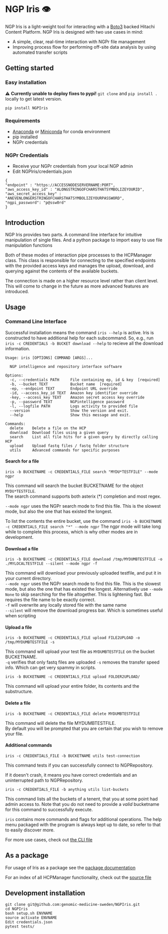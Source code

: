 # NGP Iris 👁
NGP Iris is a light-weight tool for interacting with a [Boto3](https://boto3.amazonaws.com/v1/documentation/api/latest/reference/services/s3.html) backed Hitachi Content Platform. 
NGP Iris is designed with two use cases in mind:
* A simple, clear, real-time interaction with NGPr file management
* Improving process flow for performing off-site data analysis by using automated transfer scripts

## Getting started

### Easy installation
:warning: **Currently unable to deploy fixes to pypi!**
`git clone` and `pip install .` locally to get latest version.
```
pip install NGPIris
```

### Requirements
* [Anaconda](https://www.anaconda.com/products/individual-d) or [Miniconda](https://docs.conda.io/en/latest/miniconda.html) for conda environment
* pip installed
* NGPr credentials 

### NGPr Credentials

* Receive your NGPr credentials from your local NGP admin
* Edit NGPIris/credentials.json

```
{
"endpoint" : "https://ACCESSNODESERVERNAME:PORT",
"aws_access_key_id" : "ALONGSTRINGOFCHARSTHATSYMBOLIZEYOURID",
"aws_secret_access_key" : "ANEVENLONGERSTRINGOFCHARSTHATSYMBOLIZEYOURPASSWORD",
"ngpi_password": "p@ssw0rd"
}
```

## Introduction

NGP Iris provides two  parts. 
A command line interface for intuitive manipulation of single files.
And a python package to import easy to use file manipulation functions

Both of these modes of interaction pipe processes to the HCPManager class. This class is responsible for connecting to the specified endpoints with the provided access keys and manages the upload, download, and querying against the contents of the available buckets.

The connection is made on a higher resource level rather than client level. This will come to change in the future as more advanced features are introduced.


## Usage

### Command Line Interface
Successful installation means the command `iris --help` is active.
Iris is constructed to have additional help for each subcommand. So, e.g., run `iris -c CREDENTIALS -b BUCKET download --help` to recieve all the download information.

```iris
Usage: iris [OPTIONS] COMMAND [ARGS]...

  NGP intelligence and repository interface software

Options:
  -c, --credentials PATH     File containing ep, id & key  [required]
  -b, --bucket TEXT          Bucket name  [required]
  -ep, --endpoint TEXT       Endpoint URL override
  -id, --access_key_id TEXT  Amazon key identifier override
  -key, --access_key TEXT    Amazon secret access key override
  -p, --password TEXT        NGPintelligence password
  -l, --logfile PATH         Logs activity to provided file
  --version                  Show the version and exit.
  --help                     Show this message and exit.

Commands:
  delete    Delete a file on the HCP
  download  Download files using a given query
  search    List all file hits for a given query by directly calling HCP
  upload    Upload fastq files / fastq folder structure
  utils     Advanced commands for specific purposes
```

#### Search for a file
`iris -b BUCKETNAME -c CREDENTIALS_FILE search "MYDU*TESTFILE" --mode ngpr`

This command will search the bucket BUCKETNAME for the object `MYDU*TESTFILE`.  
The search command supports both asterix (*) completion and most regex.  

`--mode ngpr` uses the NGPr search mode to find this file. This is the slowest mode, but also the one that has existed the longest.  

To list the contents the entire bucket, use the command `iris -b BUCKETNAME -c CREDENTIALS_FILE search "*" --mode ngpr`
The ngpr mode will take long while to complete this process, which is why other modes are in development.

#### Download a file
`iris -b BUCKETNAME -c CREDENTIALS_FILE download /tmp/MYDUMBTESTFILE -o ./MYLOCALTESTFILE --silent --mode ngpr -f`

This command will download your previously uploaded testfile, and put it in your current directory.  
`--mode ngpr` uses the NGPr search mode to find this file. This is the slowest mode, but also the one that has existed the longest. 
Alternatively use `--mode None` to skip searching for the file altogether. This is lightening fast. But requires the file name to be exactly correct.   
`-f` will overwrite any locally stored file with the same name  
`--silent` will remove the download progress bar. Which is sometimes useful when scripting  

#### Upload a file
`iris -b BUCKETNAME -c CREDENTIALS_FILE upload FILE2UPLOAD -o /tmp/MYDUMBTESTFILE -s`

This command will upload your test file as `MYDUMBTESTFILE` on the bucket BUCKETNAME.  
`-q` verifies that only fastq files are uploaded
`-s` removes the transfer speed info. Which can get very spammy in scripts.  

`iris -b BUCKETNAME -c CREDENTIALS_FILE upload FOLDER2UPLOAD/`

This command will upload your entire folder, its contents and the substructure.

#### Delete a file
`iris -b BUCKETNAME -c CREDENTIALS_FILE delete MYDUMBTESTFILE`

This command will delete the file MYDUMBTESTFILE.  
By default you will be prompted that you are certain that you wish to remove your file.  


#### Additional commands

`iris -c CREDENTIALS_FILE -b BUCKETNAME utils test-connection`

This command tests if you can successfully connect to NGPRepository.  

If it doesn't crash, it means you have correct credentials and an uninterrupted path to NGPRepository.

`iris -c CREDENTIALS_FILE -b anything utils list-buckets`

This command lists all the buckets of a tenent, that you at some point had admin access to. 
Note that you do not need to provide a _valid_ bucketname for this command to successfully execute.


`iris` contains more commands and flags for additional operations. The help menu packaged with the program is always kept up to date, so refer to that to easily discover more.

For more use cases, check out [the CLI file](https://github.com/genomic-medicine-sweden/NGPIris/blob/master/NGPIris/cli/functions.py)

## As a package
For usage of Iris as a package see the [package documentation](https://github.com/genomic-medicine-sweden/NGPIris/blob/master/docs/package.md)

For an index of all HCPManager functionality, check out the [source file](https://github.com/genomic-medicine-sweden/NGPIris/blob/master/NGPIris/hcp/hcp.py)


## Development installation
``` 
git clone git@github.com:genomic-medicine-sweden/NGPIris.git
cd NGPIris
bash setup.sh ENVNAME
source activate ENVNAME
Edit credentials.json
pytest tests/
```
